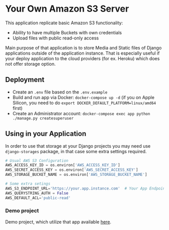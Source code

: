 # Your Own Amazon S3 Server

This application replicate basic Amazon S3 functionality:
 - Ability to have multiple Buckets with own credentials
 - Upload files with public read-only access

Main purpose of that application is to store Media and Static files of Django applications outside of the application instance.
That is especially useful if your deploy application to the cloud providers (for ex. Heroku) which does not offer storage option.

## Deployment

- Create an `.env` file based on the `.env.example`
- Build and run app via Docker: `docker-compose up -d`  (if you on Apple Silicon, you need to do `export DOCKER_DEFAULT_PLATFORM=linux/amd64` first)
- Create an Administrator account: `docker-compose exec app python ./manage.py createsuperuser`

## Using in your Application

In order to use that storage at your Django projects you may need use `django-storages` package, in that case some extra settings required.
```python
# Usual AWS S3 Configuration
AWS_ACCESS_KEY_ID = os.environ['AWS_ACCESS_KEY_ID']
AWS_SECRET_ACCESS_KEY = os.environ['AWS_SECRET_ACCESS_KEY']
AWS_STORAGE_BUCKET_NAME = os.environ['AWS_STORAGE_BUCKET_NAME']

# Some extra setings
AWS_S3_ENDPOINT_URL='https://your.app.instance.com'  # Your App Endpoint
AWS_QUERYSTRING_AUTH = False
AWS_DEFAULT_ACL='public-read'
 ```

### Demo project

Demo project, which utilize that app available [here](https://github.com/slyapustin/django-classified-demo).
